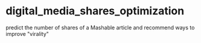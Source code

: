 # digital_media_shares_optimization
predict the number of shares of a Mashable article and recommend ways to improve "virality" 
